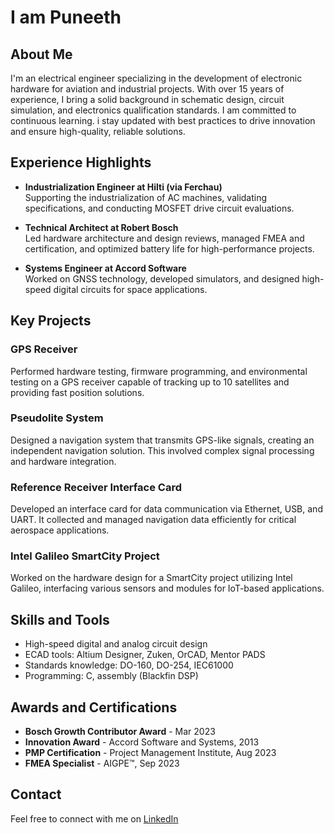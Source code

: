 # I am Puneeth
## About Me
I'm an electrical engineer specializing in the development of electronic hardware for aviation and industrial projects. With over 15 years of experience, I bring a solid background in schematic design, circuit simulation, and electronics qualification standards. I am committed to continuous learning. i stay updated with best practices to drive innovation and ensure high-quality, reliable solutions.

## Experience Highlights

- **Industrialization Engineer at Hilti (via Ferchau)**  
  Supporting the industrialization of AC machines, validating specifications, and conducting MOSFET drive circuit evaluations.

- **Technical Architect at Robert Bosch**  
  Led hardware architecture and design reviews, managed FMEA and certification, and optimized battery life for high-performance projects.

- **Systems Engineer at Accord Software**  
  Worked on GNSS technology, developed simulators, and designed high-speed digital circuits for space applications.

## Key Projects

### GPS Receiver
Performed hardware testing, firmware programming, and environmental testing on a GPS receiver capable of tracking up to 10 satellites and providing fast position solutions.

### Pseudolite System
Designed a navigation system that transmits GPS-like signals, creating an independent navigation solution. This involved complex signal processing and hardware integration.

### Reference Receiver Interface Card
Developed an interface card for data communication via Ethernet, USB, and UART. It collected and managed navigation data efficiently for critical aerospace applications.

### Intel Galileo SmartCity Project
Worked on the hardware design for a SmartCity project utilizing Intel Galileo, interfacing various sensors and modules for IoT-based applications.

## Skills and Tools

- High-speed digital and analog circuit design
- ECAD tools: Altium Designer, Zuken, OrCAD, Mentor PADS
- Standards knowledge: DO-160, DO-254, IEC61000
- Programming: C, assembly (Blackfin DSP)

## Awards and Certifications

- **Bosch Growth Contributor Award** - Mar 2023
- **Innovation Award** - Accord Software and Systems, 2013
- **PMP Certification** - Project Management Institute, Aug 2023
- **FMEA Specialist** - AIGPE™, Sep 2023

## Contact

Feel free to connect with me on [LinkedIn](https://www.linkedin.com)
